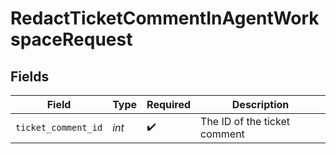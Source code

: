# RedactTicketCommentInAgentWorkspaceRequest


## Fields

| Field                        | Type                         | Required                     | Description                  |
| ---------------------------- | ---------------------------- | ---------------------------- | ---------------------------- |
| `ticket_comment_id`          | *int*                        | :heavy_check_mark:           | The ID of the ticket comment |